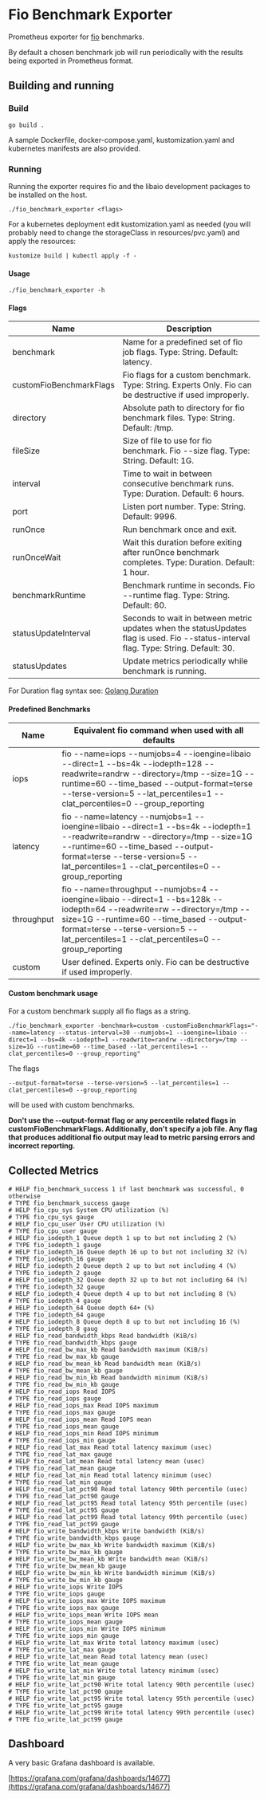 # Fio Benchmark Exporter

Prometheus exporter for [fio](https://github.com/axboe/fio) benchmarks. 

By default a chosen benchmark job will run periodically with the results being exported in Prometheus format.

## Building and running

### Build

```
go build .
```

A sample Dockerfile, docker-compose.yaml, kustomization.yaml and kubernetes manifests are also provided.

### Running

Running the exporter requires fio and the libaio development packages to be installed on the host.

```
./fio_benchmark_exporter <flags>
```

For a kubernetes deployment edit kustomization.yaml as needed (you will probably need to change the storageClass in resources/pvc.yaml) and apply the resources:

```
kustomize build | kubectl apply -f -
```

#### Usage

```
./fio_benchmark_exporter -h
```

#### Flags

| Name | Description |
|-------------------------------|---------------------------------------------------------------------------------------------------------------------------------------|
| benchmark                     | Name for a predefined set of fio job flags. Type: String. Default: latency. |
| customFioBenchmarkFlags       | Fio flags for a custom benchmark. Type: String. Experts Only. Fio can be destructive if used improperly. |
| directory                     | Absolute path to directory for fio benchmark files. Type: String. Default: /tmp. |
| fileSize                      | Size of file to use for fio benchmark. Fio --size flag. Type: String. Default: 1G. |
| interval                      | Time to wait in between consecutive benchmark runs. Type: Duration. Default: 6 hours. |
| port                          | Listen port number. Type: String. Default: 9996. |
| runOnce                       | Run benchmark once and exit. |
| runOnceWait                   | Wait this duration before exiting after runOnce benchmark completes. Type: Duration. Default: 1 hour. |
| benchmarkRuntime              | Benchmark runtime in seconds. Fio --runtime flag. Type: String. Default: 60. |
| statusUpdateInterval          | Seconds to wait in between metric updates when the statusUpdates flag is used. Fio --status-interval flag. Type: String. Default: 30. |
| statusUpdates                 | Update metrics periodically while benchmark is running. |

For Duration flag syntax see: [Golang Duration](https://golang.org/pkg/time/#ParseDuration)

#### Predefined Benchmarks

| Name             | Equivalent fio command when used with all defaults |
|------------------|--------------------------------------------------------------------------------------------------------------------------------------------------------------------------------------------------------------------------------------------------------------|
| iops             | fio --name=iops --numjobs=4 --ioengine=libaio --direct=1 --bs=4k --iodepth=128 --readwrite=randrw --directory=/tmp --size=1G --runtime=60 --time_based --output-format=terse --terse-version=5 --lat_percentiles=1 --clat_percentiles=0 --group_reporting |
| latency          | fio --name=latency --numjobs=1 --ioengine=libaio --direct=1 --bs=4k --iodepth=1 --readwrite=randrw --directory=/tmp --size=1G --runtime=60 --time_based --output-format=terse --terse-version=5 --lat_percentiles=1 --clat_percentiles=0 --group_reporting |
| throughput       | fio --name=throughput --numjobs=4 --ioengine=libaio --direct=1 --bs=128k --iodepth=64 --readwrite=rw --directory=/tmp --size=1G --runtime=60 --time_based --output-format=terse --terse-version=5 --lat_percentiles=1 --clat_percentiles=0 --group_reporting |
| custom           | User defined. Experts only. Fio can be destructive if used improperly.|

#### Custom benchmark usage

For a custom benchmark supply all fio flags as a string.

```
./fio_benchmark_exporter -benchmark=custom -customFioBenchmarkFlags="--name=latency --status-interval=30 --numjobs=1 --ioengine=libaio --direct=1 --bs=4k --iodepth=1 --readwrite=randrw --directory=/tmp --size=1G --runtime=60 --time_based --lat_percentiles=1 --clat_percentiles=0 --group_reporting"
```

The flags

```
--output-format=terse --terse-version=5 --lat_percentiles=1 --clat_percentiles=0 --group_reporting
```

will be used with custom benchmarks.

**Don't use the --output-format flag or any percentile related flags in customFioBenchmarkFlags. Additionally, don't specify a job file. Any flag that produces additional fio output may lead to metric parsing errors and incorrect reporting.**

## Collected Metrics

```
# HELP fio_benchmark_success 1 if last benchmark was successful, 0 otherwise
# TYPE fio_benchmark_success gauge
# HELP fio_cpu_sys System CPU utilization (%)
# TYPE fio_cpu_sys gauge
# HELP fio_cpu_user User CPU utilization (%)
# TYPE fio_cpu_user gauge
# HELP fio_iodepth_1 Queue depth 1 up to but not including 2 (%)
# TYPE fio_iodepth_1 gauge
# HELP fio_iodepth_16 Queue depth 16 up to but not including 32 (%)
# TYPE fio_iodepth_16 gauge
# HELP fio_iodepth_2 Queue depth 2 up to but not including 4 (%)
# TYPE fio_iodepth_2 gauge
# HELP fio_iodepth_32 Queue depth 32 up to but not including 64 (%)
# TYPE fio_iodepth_32 gauge
# HELP fio_iodepth_4 Queue depth 4 up to but not including 8 (%)
# TYPE fio_iodepth_4 gauge
# HELP fio_iodepth_64 Queue depth 64+ (%)
# TYPE fio_iodepth_64 gauge
# HELP fio_iodepth_8 Queue depth 8 up to but not including 16 (%)
# TYPE fio_iodepth_8 gaug
# HELP fio_read_bandwidth_kbps Read bandwidth (KiB/s)
# TYPE fio_read_bandwidth_kbps gauge
# HELP fio_read_bw_max_kb Read bandwidth maximum (KiB/s)
# TYPE fio_read_bw_max_kb gauge
# HELP fio_read_bw_mean_kb Read bandwidth mean (KiB/s)
# TYPE fio_read_bw_mean_kb gauge
# HELP fio_read_bw_min_kb Read bandwidth minimum (KiB/s)
# TYPE fio_read_bw_min_kb gauge
# HELP fio_read_iops Read IOPS
# TYPE fio_read_iops gauge
# HELP fio_read_iops_max Read IOPS maximum
# TYPE fio_read_iops_max gauge
# HELP fio_read_iops_mean Read IOPS mean
# TYPE fio_read_iops_mean gauge
# HELP fio_read_iops_min Read IOPS minimum
# TYPE fio_read_iops_min gauge
# HELP fio_read_lat_max Read total latency maximum (usec)
# TYPE fio_read_lat_max gauge
# HELP fio_read_lat_mean Read total latency mean (usec)
# TYPE fio_read_lat_mean gauge
# HELP fio_read_lat_min Read total latency minimum (usec)
# TYPE fio_read_lat_min gauge
# HELP fio_read_lat_pct90 Read total latency 90th percentile (usec)
# TYPE fio_read_lat_pct90 gauge
# HELP fio_read_lat_pct95 Read total latency 95th percentile (usec)
# TYPE fio_read_lat_pct95 gauge
# HELP fio_read_lat_pct99 Read total latency 99th percentile (usec)
# TYPE fio_read_lat_pct99 gauge
# HELP fio_write_bandwidth_kbps Write bandwidth (KiB/s)
# TYPE fio_write_bandwidth_kbps gauge
# HELP fio_write_bw_max_kb Write bandwidth maximum (KiB/s)
# TYPE fio_write_bw_max_kb gauge
# HELP fio_write_bw_mean_kb Write bandwidth mean (KiB/s)
# TYPE fio_write_bw_mean_kb gauge
# HELP fio_write_bw_min_kb Write bandwidth minimum (KiB/s)
# TYPE fio_write_bw_min_kb gauge
# HELP fio_write_iops Write IOPS
# TYPE fio_write_iops gauge
# HELP fio_write_iops_max Write IOPS maximum
# TYPE fio_write_iops_max gauge
# HELP fio_write_iops_mean Write IOPS mean
# TYPE fio_write_iops_mean gauge
# HELP fio_write_iops_min Write IOPS minimum
# TYPE fio_write_iops_min gauge
# HELP fio_write_lat_max Write total latency maximum (usec)
# TYPE fio_write_lat_max gauge
# HELP fio_write_lat_mean Read total latency mean (usec)
# TYPE fio_write_lat_mean gauge
# HELP fio_write_lat_min Write total latency minimum (usec)
# TYPE fio_write_lat_min gauge
# HELP fio_write_lat_pct90 Write total latency 90th percentile (usec)
# TYPE fio_write_lat_pct90 gauge
# HELP fio_write_lat_pct95 Write total latency 95th percentile (usec)
# TYPE fio_write_lat_pct95 gauge
# HELP fio_write_lat_pct99 Write total latency 99th percentile (usec)
# TYPE fio_write_lat_pct99 gauge
```

## Dashboard

A very basic Grafana dashboard is available.

[https://grafana.com/grafana/dashboards/14677](https://grafana.com/grafana/dashboards/14677)
